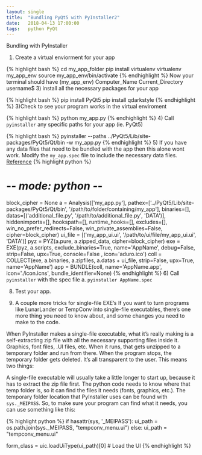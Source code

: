 ```yaml
---
layout: single
title:  "Bundling PyQt5 with PyInstaller2"
date:   2018-04-13 17:00:00
tags:   python PyQt
---
```



Bundling with PyInstaller  
1) Create a virtual enviorment for your app   

{% highlight bash %}
cd my_app_folder
pip install virtualenv
virtualenv my_app_env
source my_app_env/bin/activate
{% endhighlight %}
Now your terminal should have (my_app_env) Computer_Name Current_Directory username$
3) install all the necessary packages for your app

{% highlight bash %}
pip install PyQt5
pip install qdarkstyle
{% endhighlight %}
3)Check to see your program works in the virtual enviroment

{% highlight bash %}
python my_app.py
{% endhighlight %}
4) Call `pyinstaller` any specific paths for your app (ie. PyQt5)

{% highlight bash %}
pyinstaller --paths ../PyQt5/Lib/site-packages/PyQt5/Qt/bin -w my_app.py
{% endhighlight %}
5) If you have any data files that need to be bundled with the app then this alone wont work. Modify the `my_app.spec` file to include the necessary data files. [Reference](http://helloworldbookblog.com/distributing-python-programs-part-2-the-harder-stuff/)
{% highlight python %}
# -*- mode: python -*-
block_cipher = None
a = Analysis(['my_app.py'],
             pathex=['../PyQt5/Lib/site-packages/PyQt5/Qt/bin', '/path/to/folder/containing/my_app'],
             binaries=[],
             datas=[('additional_file.py', '/path/to/additional_file.py', 'DATA')],
             hiddenimports=[],
             hookspath=[],
             runtime_hooks=[],
             excludes=[],
             win_no_prefer_redirects=False,
             win_private_assemblies=False,
             cipher=block_cipher)
ui_file =  [('my_app_ui.ui', '/path/to/ui/file/my_app_ui.ui', 'DATA')]
pyz = PYZ(a.pure, a.zipped_data,
             cipher=block_cipher)
exe = EXE(pyz,
          a.scripts,
          exclude_binaries=True,
          name='AppName',
          debug=False,
          strip=False,
          upx=True,
          console=False , icon='aduro.ico')
coll = COLLECT(exe,
               a.binaries,
               a.zipfiles,
               a.datas + ui_file,
               strip=False,
               upx=True,
               name='AppName')
app = BUNDLE(coll,
             name='AppName.app',
             icon='./icon.icns',
             bundle_identifier=None)
{% endhighlight %}
6) Call `pyinstaller` with the spec file
    a. `pyinstaller AppName.spec`

8) Test your app.

7) A couple more tricks for single-file EXE’s
If you want to turn programs like LunarLander or TempConv into single-file executables, there’s one more thing you need to know about, and some changes you need to make to the code.

When PyInstaller makes a single-file executable, what it’s really making is a self-extracting zip file with all the necessary supporting files inside it.  Graphics, font files, .UI files, etc.  When it runs, that gets unzipped to a temporary folder and run from there.  When the program stops, the temporary folder gets deleted.  It’s all transparent to the user.  This means two things:

A single-file executable will usually take a little longer to start up, because it has to extract the zip file first.
The python code needs to know where that temp folder is, so it can find the files it needs (fonts, graphics, etc.).
The temporary folder location that PyInstaller uses can be found with `sys._MEIPASS`.  So, to make sure your program can find what it needs, you can use something like this:

{% highlight python %}
if hasattr(sys, '_MEIPASS'):
    ui_path = os.path.join(sys._MEIPASS, "tempconv_menu.ui")
else:
    ui_path = "tempconv_menu.ui"

form_class = uic.loadUiType(ui_path)[0]     # Load the UI
{% endhighlight %}